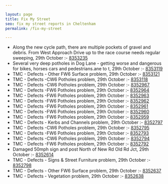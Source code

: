```yaml
---

layout: page
title: Fix My Street
seo: fix my street reports in Cheltenham
permalink: /fix-my-street

---
```


<!-- fix_marker starts -->

- Along the new cycle path, there are multiple pockets of gravel and debris. From West Approach Drive up to the race course needs regular sweeping, 29th October :- [8353235](https://www.fixmystreet.com/report/8353235)
- Several very deep potholes in Dog Lane - getting worse and dangerous for bikes, horses cars and pedestrians.ane to t, 29th October :- [8353119](https://www.fixmystreet.com/report/8353119)
- TMC - Defects - Other FW6  Surface problem, 29th October :- [8353121](https://www.fixmystreet.com/report/8353121)
- TMC - Defects -CW6 Potholes  problem, 29th October :- [8353118](https://www.fixmystreet.com/report/8353118)
- TMC - Defects -CW6 Potholes  problem, 29th October :- [8352967](https://www.fixmystreet.com/report/8352967)
- TMC - Defects -FW6 Potholes problem, 29th October :- [8352964](https://www.fixmystreet.com/report/8352964)
- TMC - Defects -FW6 Potholes problem, 29th October :- [8352963](https://www.fixmystreet.com/report/8352963)
- TMC - Defects -FW6 Potholes problem, 29th October :- [8352962](https://www.fixmystreet.com/report/8352962)
- TMC - Defects -FW6 Potholes problem, 29th October :- [8352961](https://www.fixmystreet.com/report/8352961)
- TMC - Defects -FW6 Potholes problem, 29th October :- [8352960](https://www.fixmystreet.com/report/8352960)
- TMC - Defects -FW6 Potholes problem, 29th October :- [8352959](https://www.fixmystreet.com/report/8352959)
- TMC - Defects - Kerbs and Channels problem, 29th October :- [8352797](https://www.fixmystreet.com/report/8352797)
- TMC - Defects -CW6 Potholes  problem, 29th October :- [8352795](https://www.fixmystreet.com/report/8352795)
- TMC - Defects -FW6 Potholes problem, 29th October :- [8352793](https://www.fixmystreet.com/report/8352793)
- TMC - Defects -CW6 Potholes  problem, 29th October :- [8352794](https://www.fixmystreet.com/report/8352794)
- TMC - Defects -FW6 Potholes problem, 29th October :- [8352792](https://www.fixmystreet.com/report/8352792)
- Damaged 50mph sign and post North of New Rd Old Rd Jct, 29th October :- [8352614](https://www.fixmystreet.com/report/8352614)
- TMC - Defects - Signs & Street Furniture problem, 29th October :- [8352798](https://www.fixmystreet.com/report/8352798)
- TMC - Defects - Other FW6  Surface problem, 29th October :- [8352637](https://www.fixmystreet.com/report/8352637)
- TMC - Defects - Vegetation problem, 29th October :- [8352638](https://www.fixmystreet.com/report/8352638)

<!-- fix_marker ends -->